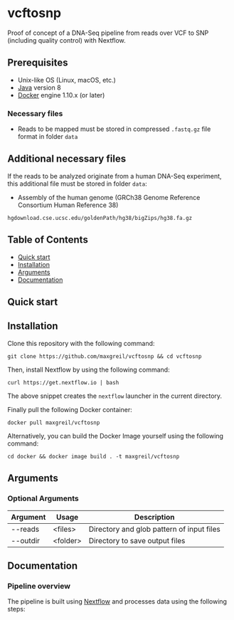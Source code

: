 # vcftosnp

Proof of concept of a DNA-Seq pipeline from reads over VCF to SNP (including quality control) with Nextflow.

## Prerequisites

* Unix-like OS (Linux, macOS, etc.)
* [Java](https://openjdk.java.net) version 8
* [Docker](https://docs.docker.com/engine/install/) engine 1.10.x (or later)

### Necessary files

* Reads to be mapped must be stored in compressed `.fastq.gz` file format in folder `data`

## Additional necessary files

If the reads to be analyzed originate from a human DNA-Seq experiment, this additional file must be stored in folder `data`:

* Assembly of the human genome (GRCh38 Genome Reference Consortium Human Reference 38)

```
hgdownload.cse.ucsc.edu/goldenPath/hg38/bigZips/hg38.fa.gz
```

## Table of Contents

* [Quick start](#Quick-start)
* [Installation](#Installation)
* [Arguments](#Arguments)
* [Documentation](#Documentation)

## Quick start

## Installation

Clone this repository with the following command:

```
git clone https://github.com/maxgreil/vcftosnp && cd vcftosnp
```

Then, install Nextflow by using the following command:

```
curl https://get.nextflow.io | bash
```

The above snippet creates the `nextflow` launcher in the current directory.

Finally pull the following Docker container:

```
docker pull maxgreil/vcftosnp
```

Alternatively, you can build the Docker Image yourself using the following command:

```
cd docker && docker image build . -t maxgreil/vcftosnp
```

## Arguments

### Optional Arguments

| Argument  | Usage                            | Description                                                          |
|-----------|----------------------------------|----------------------------------------------------------------------|
| --reads| \<files\>                           | Directory and glob pattern of input files|
| --outdir  | \<folder\>                       | Directory to save output files                                    |

## Documentation

### Pipeline overview

The pipeline is built using [Nextflow](https://www.nextflow.io/)
and processes data using the following steps:

